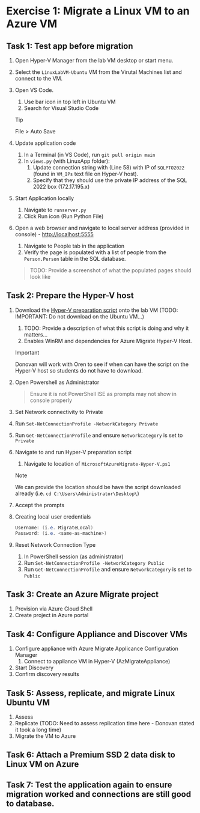 # Exercise 1: Migrate a Linux VM to an Azure VM

## Task 1: Test app before migration

1. Open Hyper-V Manager from the lab VM desktop or start menu.
2. Select the `LinuxLabVM-Ubuntu` VM from the Virutal Machines list and connect to the VM.
3. Open VS Code.
    1. Use bar icon in top left in Ubuntu VM
    2. Search for Visual Studio Code

    > [!TIP]
    > File > Auto Save

4. Update application code
    1. In a Terminal (in VS Code), run `git pull origin main`
    2. In `views.py` (with LinuxApp folder):
        1. Update connection string with (Line 58) with IP of `SQLPTO2022` (found in `VM_IPs` text file on Hyper-V host).
        2. Specify that they should use the private IP address of the SQL 2022 box (172.17.195.x)
5. Start Application locally
    1. Navigate to `runserver.py`
    2. Click Run icon (Run Python File)
6. Open a web browser and navigate to local server address (provided in console) - <http://localhost:5555>
    1. Navigate to People tab in the application
    2. Verify the page is populated with a list of people from the `Person.Person` table in the SQL database.

    > TODO: Provide a screenshot of what the populated pages should look like

## Task 2: Prepare the Hyper-V host

1. Download the [Hyper-V preparation script](https://aka.ms/migrate/hyperv/script) onto the lab VM (TODO: IMPORTANT: Do not download on the Ubuntu VM...)
   1. TODO: Provide a description of what this script is doing and why it matters...
   2. Enables WinRM and dependencies for Azure Migrate Hyper-V Host.

    > [!IMPORTANT]  
    > Donovan will work with Oren to see if when can have the script on the Hyper-V host so students do not have to download.

2. Open Powershell as Administrator

    > Ensure it is not PowerShell ISE as prompts may not show in console properly

3. Set Network connectivity to Private
4. Run `Set-NetConnectionProfile -NetworkCategory Private`
5. Run `Get-NetConnectionProfile` and ensure `NetworkCategory` is set to `Private`
6. Navigate to and run Hyper-V preparation script

   1. Navigate to location of `MicrosoftAzureMigrate-Hyper-V.ps1`

    > [!NOTE]
    > We can provide the location should be have the script downloaded already (i.e. `cd C:\Users\Administrator\Desktop\`)

7. Accept the prompts
8. Creating local user credentials

      ```PowerShell
      Username: (i.e. MigrateLocal)
      Password: (i.e. <same-as-machine>)
      ```

9. Reset Network Connection Type

   1. In PowerShell session (as administrator)
   2. Run `Set-NetConnectionProfile -NetworkCategory Public`
   3. Run `Get-NetConnectionProfile` and ensure `NetworkCategory` is set to `Public`

## Task 3: Create an Azure Migrate project

1. Provision via Azure Cloud Shell
2. Create project in Azure portal

## Task 4: Configure Appliance and Discover VMs

1. Configure appliance with Azure Migrate Applicance Configuration Manager
   1. Connect to appliance VM in Hyper-V (AzMigrateAppliance)
2. Start Discovery
3. Confirm discovery results

## Task 5: Assess, replicate, and migrate Linux Ubuntu VM

1. Assess
2. Replicate (TODO: Need to assess replication time here - Donovan stated it took a long time)
3. Migrate the VM to Azure

## Task 6: Attach a Premium SSD 2 data disk to Linux VM on Azure

## Task 7: Test the application again to ensure migration worked and connections are still good to database.